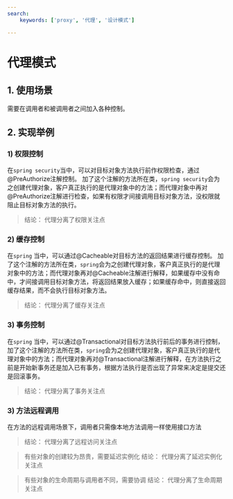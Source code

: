 ```yaml
---
search:
    keywords: ['proxy', '代理', '设计模式']

---
```



# 代理模式

## 1. 使用场景

需要在调用者和被调用者之间加入各种控制。

## 2. 实现举例

### 1) 权限控制
在`spring security`当中，可以对目标对象方法执行前作权限检查，通过@PreAuthorize注解控制。
加了这个注解的方法所在类，`spring security`会为之创建代理对象，客户真正执行的是代理对象中的方法；而代理对象中再对@PreAuthorize注解进行检查，如果有权限才间接调用目标对象方法，没权限就阻止目标对象方法的执行。

> 结论： 代理分离了权限关注点

### 2) 缓存控制
在`spring` 当中，可以通过@Cacheable对目标方法的返回结果进行缓存控制。
加了这个注解的方法所在类，`spring`会为之创建代理对象，客户真正执行的是代理对象中的方法；而代理对象再对@Cacheable注解进行解释，如果缓存中没有命中，才间接调用目标对象方法，将返回结果放入缓存；如果缓存命中，则直接返回缓存结果，而不会执行目标对象方法。

> 结论： 代理分离了缓存关注点

### 3) 事务控制
在`spring` 当中，可以通过@Transactional对目标方法执行前后的事务进行控制，
加了这个注解的方法所在类，`spring`会为之创建代理对象，客户真正执行的是代理对象中的方法；而代理对象再对@Transactional注解进行解释，在方法执行之前是开始新事务还是加入已有事务，根据方法执行是否出现了异常来决定是提交还是回滚事务。

> 结论： 代理分离了事务关注点

### 3) 方法远程调用
在方法的远程调用场景下，调用者只需像本地方法调用一样使用接口方法
> 结论： 代理分离了远程访问关注点

> 有些对象的创建较为昂贵，需要延迟实例化
结论： 代理分离了延迟实例化关注点

> 有些对象的生命周期与调用者不同，需要协调
结论： 代理分离了生命周期关注点


